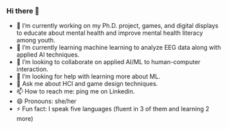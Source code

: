 ### Hi there 👋

<!--
**anvarisoraya/anvarisoraya** is a ✨ _special_ ✨ repository because its `README.md` (this file) appears on your GitHub profile.

Here are some ideas to get you started:

- 🔭 I’m currently working on 
- 🌱 I’m currently learning ...
- 👯 I’m looking to collaborate on ...
- 🤔 I’m looking for help with ...
- 💬 Ask me about ...
- 📫 How to reach me: ...
- 😄 Pronouns: ...
- ⚡ Fun fact: ...
-->

- 🔭 I’m currently working on my Ph.D. project, games, and digital displays to educate about mental health and improve mental health literacy among youth.
- 🌱 I’m currently learning machine learning to analyze EEG data along with applied AI techniques.
- 👯 I’m looking to collaborate on applied AI/ML to human-computer interaction.
- 🤔 I’m looking for help with learning more about ML.
- 💬 Ask me about HCI and game design techniques.
- 📫 How to reach me: ping me on Linkedin.
- 😄 Pronouns: she/her
- ⚡ Fun fact: I speak five languages (fluent in 3 of them and learning 2 more)
